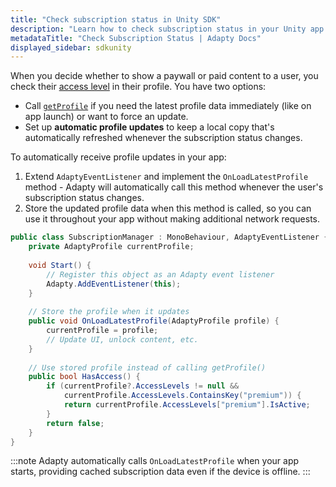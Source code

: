 ```yaml
---
title: "Check subscription status in Unity SDK"
description: "Learn how to check subscription status in your Unity app with Adapty."
metadataTitle: "Check Subscription Status | Adapty Docs"
displayed_sidebar: sdkunity
---
```


When you decide whether to show a paywall or paid content to a user, you check their [access level](access-level.md) in their profile. You have two options:

- Call [`getProfile`](unity-listen-subscription-changes.md) if you need the latest profile data immediately (like on app launch) or want to force an update.
- Set up **automatic profile updates** to keep a local copy that's automatically refreshed whenever the subscription status changes.

To automatically receive profile updates in your app:

1. Extend `AdaptyEventListener` and implement the `OnLoadLatestProfile` method - Adapty will automatically call this method whenever the user's subscription status changes.
2. Store the updated profile data when this method is called, so you can use it throughout your app without making additional network requests.

```csharp
public class SubscriptionManager : MonoBehaviour, AdaptyEventListener {
    private AdaptyProfile currentProfile;
    
    void Start() {
        // Register this object as an Adapty event listener
        Adapty.AddEventListener(this);
    }
    
    // Store the profile when it updates
    public void OnLoadLatestProfile(AdaptyProfile profile) {
        currentProfile = profile;
        // Update UI, unlock content, etc.
    }
    
    // Use stored profile instead of calling getProfile()
    public bool HasAccess() {
        if (currentProfile?.AccessLevels != null && 
            currentProfile.AccessLevels.ContainsKey("premium")) {
            return currentProfile.AccessLevels["premium"].IsActive;
        }
        return false;
    }
}
```

:::note
Adapty automatically calls `OnLoadLatestProfile` when your app starts, providing cached subscription data even if the device is offline.
::: 